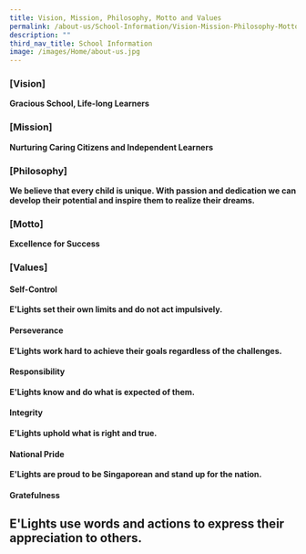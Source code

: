 ```yaml
---
title: Vision, Mission, Philosophy, Motto and Values
permalink: /about-us/School-Information/Vision-Mission-Philosophy-Motto-and-Values/
description: ""
third_nav_title: School Information
image: /images/Home/about-us.jpg
---
```


### **[Vision]**<b>

Gracious School, Life-long Learners

  

### **[Mission]**<b>

Nurturing Caring Citizens and Independent Learners

  

### **[Philosophy]**<b>

We believe that every child is unique. With passion and dedication we can develop their potential and inspire them to realize their dreams.

  

### **[Motto]**<b>

Excellence for Success

  

### **[Values]**<b>

#### Self-Control<b>
E'Lights set their own limits and do not act impulsively.
<b>

#### Perseverance<b>
E'Lights work hard to achieve their goals regardless of the challenges.
<b>

#### Responsibility<b>
E'Lights know and do what is expected of them.
<b>

#### Integrity<b>
E'Lights uphold what is right and true.
<b>

#### National Pride<b>
E'Lights are proud to be Singaporean and stand up for the nation.
<b>

#### Gratefulness<b>
E'Lights use words and actions to express their appreciation to others.
<b>
--------------------------------------------------------------